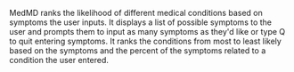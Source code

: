 MedMD ranks the likelihood of different medical conditions based on symptoms the user inputs. It displays a list of possible symptoms to the user and prompts them to input as many symptoms as they'd like or type Q to quit entering symptoms. It ranks the conditions from most to least likely based on the symptoms and the percent of the symptoms related to a condition the user entered.